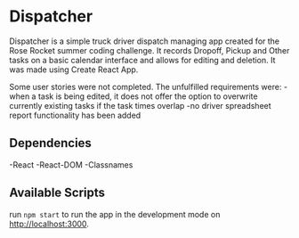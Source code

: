 # Dispatcher

Dispatcher is a simple truck driver dispatch managing app created for the Rose Rocket summer coding challenge.  It records Dropoff, Pickup and Other tasks on a basic calendar interface and allows for editing and deletion. It was made using Create React App.

Some user stories were not completed. The unfulfilled requirements were:
-when a task is being edited, it does not offer the option to overwrite currently existing tasks if the task times overlap
-no driver spreadsheet report functionality has been added

## Dependencies

-React
-React-DOM
-Classnames


## Available Scripts

run `npm start` to run the app in the development mode on [http://localhost:3000](http://localhost:3000).